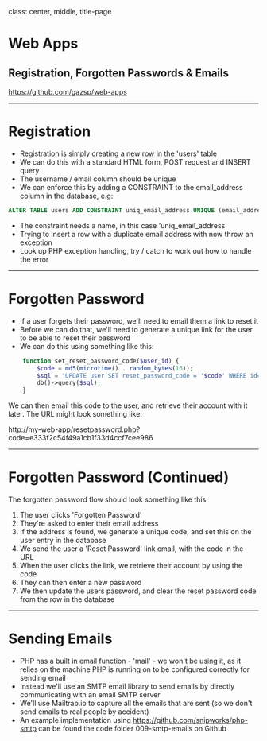 class: center, middle, title-page

# Web Apps

## Registration, Forgotten Passwords & Emails

https://github.com/gazsp/web-apps

---

# Registration

* Registration is simply creating a new row in the 'users' table
* We can do this with a standard HTML form, POST request and INSERT query
* The username / email column should be unique
* We can enforce this by adding a CONSTRAINT to the email_address column in the database, e.g:

```sql
ALTER TABLE users ADD CONSTRAINT uniq_email_address UNIQUE (email_address)
```

* The constraint needs a name, in this case 'uniq_email_address'
* Trying to insert a row with a duplicate email address with now throw an exception
* Look up PHP exception handling, try / catch to work out how to handle the error

---

# Forgotten Password

* If a user forgets their password, we'll need to email them a link to reset it
* Before we can do that, we'll need to generate a unique link for the user to be able to reset their password
* We can do this using something like this:

```php
    function set_reset_password_code($user_id) {
        $code = md5(microtime() . random_bytes(16));
        $sql = "UPDATE user SET reset_password_code = '$code' WHERE id='$user_id'";
        db()->query($sql);
    }
```

We can then email this code to the user, and retrieve their account with it later. The URL might look something like:

http://my-web-app/resetpassword.php?code=e333f2c54f49a1cb1f33d4ccf7cee986

---

# Forgotten Password (Continued)

The forgotten password flow should look something like this:

1. The user clicks 'Forgotten Password'
2. They're asked to enter their email address
3. If the address is found, we generate a unique code, and set this on the user entry in the database
4. We send the user a 'Reset Password' link email, with the code in the URL
5. When the user clicks the link, we retrieve their account by using the code
6. They can then enter a new password
7. We then update the users password, and clear the reset password code from the row in the database

---

# Sending Emails

* PHP has a built in email function - 'mail' - we won't be using it, as it relies on the machine PHP is running on to be configured correctly for sending email
* Instead we'll use an SMTP email library to send emails by directly communicating with an email SMTP server
* We'll use Mailtrap.io to capture all the emails that are sent (so we don't send emails to real people by accident)
* An example implementation using https://github.com/snipworks/php-smtp can be found the code folder 009-smtp-emails on Github
